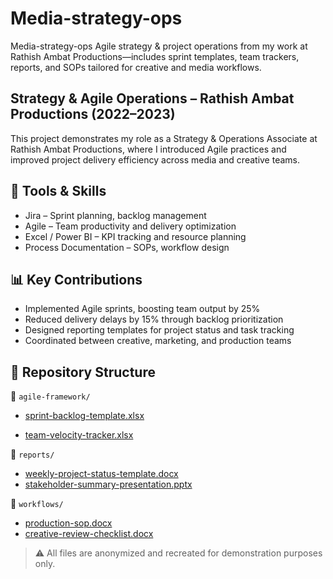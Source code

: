 # Media-strategy-ops
Media-strategy-ops Agile strategy &amp; project operations from my work at Rathish Ambat Productions—includes sprint templates, team trackers, reports, and SOPs tailored for creative and media workflows.

## Strategy & Agile Operations – Rathish Ambat Productions (2022–2023)

This project demonstrates my role as a Strategy & Operations Associate at Rathish Ambat Productions, where I introduced Agile practices and improved project delivery efficiency across media and creative teams.

## 🧰 Tools & Skills
- Jira – Sprint planning, backlog management
- Agile – Team productivity and delivery optimization
- Excel / Power BI – KPI tracking and resource planning
- Process Documentation – SOPs, workflow design

## 📊 Key Contributions
- Implemented Agile sprints, boosting team output by 25%
- Reduced delivery delays by 15% through backlog prioritization
- Designed reporting templates for project status and task tracking
- Coordinated between creative, marketing, and production teams

## 📂 Repository Structure

📁 `agile-framework/`  
- [sprint-backlog-template.xlsx](https://docs.google.com/spreadsheets/d/12GyjexlG3qA73sCaxWJo-Airgi3eLLoA/edit?usp=drive_link&ouid=100872368629951581486&rtpof=true&sd=true)

- [team-velocity-tracker.xlsx](https://docs.google.com/spreadsheets/d/1Emoa4MDgGg8OVNrmxxxgdAj0w5VT-j2G/edit?usp=drive_link&ouid=100872368629951581486&rtpof=true&sd=true)

📁 `reports/`  
- [weekly-project-status-template.docx](https://docs.google.com/document/d/1h8Wb88Q0wbToj8TOWe5X6DOoL8JDBgNv2vi3H72pO_A/edit?usp=drive_link)  
- [stakeholder-summary-presentation.pptx](https://docs.google.com/presentation/d/1N7YEQG7HNM17ISfFCRvxZvtWsT5d_dF6/edit?usp=drive_link&ouid=100872368629951581486&rtpof=true&sd=true)

📁 `workflows/`  
- [production-sop.docx](https://docs.google.com/document/d/1_dM-H2SY-gPe5i-MK-BfMAY6ObNWY0cgwfXMUVVeoOg/edit?usp=drive_link) 
- [creative-review-checklist.docx](https://docs.google.com/document/d/1qJoTxFFrFAILcha8I8EK3mPkwMLpU-2sll8wUAktHig/edit?usp=drive_link)

> ⚠️ All files are anonymized and recreated for demonstration purposes only.
